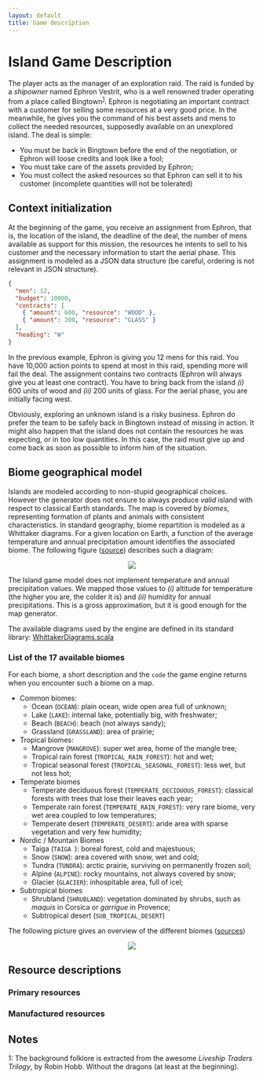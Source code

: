 ```yaml
---
layout: default
title: Game description
---
```


# Island Game Description


The player acts as the manager of an exploration raid. The raid is funded by a _shipowner_ named Ephron Vestrit,  who is a well renowned trader operating from a place called Bingtown<sup>[1](#myfootnote1)</sup>. Ephron is negotiating an important contract with a customer for selling some resources at a very good price. In the meanwhile, he gives you the command of his best assets and mens to collect the needed resources, supposedly available on an unexplored island. The deal is simple: 

  * You must be back in Bingtown before the end of the negotiation, or Ephron will loose credits and look like a fool;
  * You must take care of the assets provided by Ephron;
  * You must collect the asked resources so that Ephron can sell it to his customer (incomplete quantities will not be tolerated)

## Context initialization

At the beginning of the game, you receive an assignment from Ephron, that is, the location of the island, the deadline of the deal, the number of mens available as support for this mission, the resources he intents to sell to his customer and the necessary information to start the aerial phase. This assignment is modeled as a JSON data structure (be careful, ordering is not relevant in JSON structure).

```json
{ 
  "men": 12,
  "budget": 10000,
  "contracts": [
    { "amount": 600, "resource": "WOOD" },
    { "amount": 200, "resource": "GLASS" }
  ],
  "heading": "W"
}
```

In the previous example, Ephron is giving you 12 mens for this raid. You have 10,000 action points to spend at most in this raid, spending more will fail the deal. The assignment contains two contracts (Ephron will always give you at least one contract). You have to bring back from the island _(i)_ 600 units of wood and _(ii)_ 200 units of glass. For the aerial phase, you are initially facing west.

Obviously, exploring an unknown island is a risky business. Ephron do prefer the team to be safely back in Bingtown instead of missing in action. It might also happen that the island does not contain the resources he was expecting, or in too low quantities. In this case, the raid must give up and come back as soon as possible to inform him of the situation.

## Biome geographical model

Islands are modeled according to non-stupid geographical choices. However the generator does not ensure to always produce _valid_ island with respect to classical Earth standards. The map is covered by _biomes_, representing formation of plants and animals with consistent characteristics. In standard geography, biome repartition is modeled as a Whittaker diagrams. For a given location on Earth, a function of the average temperature and annual precipitation amount identifies the associated biome. The following figure ([source](http://w3.marietta.edu/~biol/biomes/biome_main.htm)) describes such a diagram:

<div align="center">
  <img src="{{ site.baseurl }}assets/whittaker.png" />
</div>

The Island game model does not implement temperature and annual precipitation values. We mapped those values to _(i)_ altitude for temperature (the higher you are, the colder it is) and _(ii)_ humidity for annual precipitations. This is a gross approximation, but it is good enough for the  map generator. 

The available diagrams used by the engine are defined in its standard library: [WhittakerDiagrams.scala](https://github.com/ace-design/island/blob/develop/engine/src/main/scala/eu/ace_design/island/stdlib/WhittakerDiagrams.scala)

### List of the 17 available biomes

For each biome, a short description and the `code` the game engine returns when you encounter such a biome on a map.

  * Common biomes:
    * Ocean (`OCEAN`): plain ocean, wide open area full of unknown;
    * Lake (`LAKE`): internal lake, potentially big, with freshwater;
    * Beach (`BEACH`): beach (not always sandy);
    * Grassland (`GRASSLAND`): area of prairie;
  * Tropical biomes:
    * Mangrove (`MANGROVE`): super wet area, home of the mangle tree;
    * Tropical rain forest (`TROPICAL_RAIN_FOREST`): hot and wet;
    * Tropical seasonal forest (`TROPICAL_SEASONAL_FOREST`): less wet, but not less hot;
  * Temperate biomes
    * Temperate deciduous forest (`TEMPERATE_DECIDUOUS_FOREST`): classical forests with trees that lose their leaves each year;
    * Temperate rain forest (`TEMPERATE_RAIN_FOREST`): very rare biome, very wet area coupled to low temperatures;
    * Temperate desert (`TEMPERATE_DESERT`): aride area with sparse vegetation and very few humidity;
  * Nordic / Mountain Biomes
    * Taiga (`TAIGA `): boreal forest, cold and majestuous;
    * Snow (`SNOW`): area covered with snow, wet and cold;
    * Tundra (`TUNDRA`): arctic prairie, surviving on permanently frozen soil;
    * Alpine (`ALPINE`): rocky mountains, not always covered by snow;
    * Glacier (`GLACIER`): inhospitable area, full of icel;
  * Subtropical biomes
    * Shrubland (`SHRUBLAND`): vegetation dominated by shrubs, such as _maquis_ in Corsica or _garrigue_ in Provence;
    * Subtropical desert (`SUB_TROPICAL_DESERT`)

The following picture gives an overview of the different biomes ([sources](https://gist.github.com/mosser/cc787790d4137cec7677))

<div align="center">
  <img src="{{ site.baseurl }}assets/panorama" />
</div>

## Resource descriptions

### Primary resources

### Manufactured resources

## Notes

<a name="myfootnote1">1</a>: The background folklore is extracted from the awesome _Liveship Traders Trilogy_, by Robin Hobb. Without the dragons (at least at the beginning).
